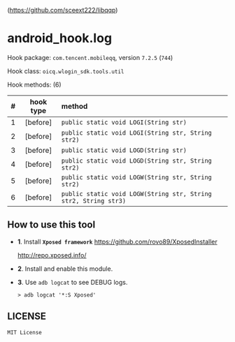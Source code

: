 <!-- README.md, libqqp/tool/android_hook/log/app/src/main/assets/
-->
(<https://github.com/sceext222/libqqp>)

# android_hook.log

Hook package: `com.tencent.mobileqq`, version `7.2.5` (`744`)

Hook class: `oicq.wlogin_sdk.tools.util`

Hook methods: (6)

|  # | hook type | method |
| -: | :-------: | :----- |
|  1 | [before]  | `public static void LOGI(String str)` |
|  2 | [before]  | `public static void LOGI(String str, String str2)` |
|  3 | [before]  | `public static void LOGD(String str)` |
|  4 | [before]  | `public static void LOGD(String str, String str2)` |
|  5 | [before]  | `public static void LOGW(String str, String str2)` |
|  6 | [before]  | `public static void LOGW(String str, String str2, String str3)` |


## How to use this tool

+ **1**. Install **`Xposed framework`**
  <https://github.com/rovo89/XposedInstaller>

  <http://repo.xposed.info/>

+ **2**. Install and enable this module.

+ **3**. Use `adb logcat` to see DEBUG logs.

  ```
  > adb logcat '*:S Xposed'
  ```


## LICENSE

`MIT License`

<!-- end README.md -->
